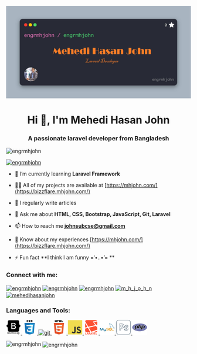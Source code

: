 ![logo](https://github.com/engrmhjohn/engrmhjohn/blob/main/banner.jpg)

<h1 align="center">Hi 👋, I'm Mehedi Hasan John</h1>
<h3 align="center">A passionate laravel developer from Bangladesh</h3>

<p align="left"> <img src="https://komarev.com/ghpvc/?username=engrmhjohn&label=Profile%20views&color=0e75b6&style=flat" alt="engrmhjohn" /> </p>

<p align="left"> <a href="https://github.com/ryo-ma/github-profile-trophy"><img src="https://github-profile-trophy.vercel.app/?username=engrmhjohn" alt="engrmhjohn" /></a> </p>

- 🌱 I’m currently learning **Laravel Framework**

- 👨‍💻 All of my projects are available at [https://mhjohn.com/](https://bizzflare.mhjohn.com/)

- 📝 I regularly write articles

- 💬 Ask me about **HTML, CSS, Bootstrap, JavaScript, Git, Laravel**

- 📫 How to reach me **johnsubcse@gmail.com**

- 📄 Know about my experiences [https://mhjohn.com/](https://bizzflare.mhjohn.com/)

- ⚡ Fun fact **I think I am funny =‘•..•’= **

<h3 align="left">Connect with me:</h3>
<p align="left">
<a href="https://twitter.com/engrmhjohn" target="blank"><img align="center" src="https://raw.githubusercontent.com/rahuldkjain/github-profile-readme-generator/master/src/images/icons/Social/twitter.svg" alt="engrmhjohn" height="30" width="40" /></a>
<a href="https://linkedin.com/in/engmhjohn" target="blank"><img align="center" src="https://raw.githubusercontent.com/rahuldkjain/github-profile-readme-generator/master/src/images/icons/Social/linked-in-alt.svg" alt="engrmhjohn" height="30" width="40" /></a>
<a href="https://fb.com/engrmhjohn" target="blank"><img align="center" src="https://raw.githubusercontent.com/rahuldkjain/github-profile-readme-generator/master/src/images/icons/Social/facebook.svg" alt="engrmhjohn" height="30" width="40" /></a>
<a href="https://instagram.com/m_h_j_o_h_n" target="blank"><img align="center" src="https://raw.githubusercontent.com/rahuldkjain/github-profile-readme-generator/master/src/images/icons/Social/instagram.svg" alt="m_h_j_o_h_n" height="30" width="40" /></a>
<a href="https://www.youtube.com/@mehedihasanjohn614" target="blank"><img align="center" src="https://raw.githubusercontent.com/rahuldkjain/github-profile-readme-generator/master/src/images/icons/Social/youtube.svg" alt="mehedihasanjohn" height="30" width="40" /></a>
</p>

<h3 align="left">Languages and Tools:</h3>
<p align="left"> <a href="https://getbootstrap.com" target="_blank" rel="noreferrer"> <img src="https://raw.githubusercontent.com/devicons/devicon/master/icons/bootstrap/bootstrap-plain-wordmark.svg" alt="bootstrap" width="40" height="40"/> </a> <a href="https://www.w3schools.com/css/" target="_blank" rel="noreferrer"> <img src="https://raw.githubusercontent.com/devicons/devicon/master/icons/css3/css3-original-wordmark.svg" alt="css3" width="40" height="40"/> </a> <a href="https://git-scm.com/" target="_blank" rel="noreferrer"> <img src="https://www.vectorlogo.zone/logos/git-scm/git-scm-icon.svg" alt="git" width="40" height="40"/> </a> <a href="https://www.w3.org/html/" target="_blank" rel="noreferrer"> <img src="https://raw.githubusercontent.com/devicons/devicon/master/icons/html5/html5-original-wordmark.svg" alt="html5" width="40" height="40"/> </a> <a href="https://developer.mozilla.org/en-US/docs/Web/JavaScript" target="_blank" rel="noreferrer"> <img src="https://raw.githubusercontent.com/devicons/devicon/master/icons/javascript/javascript-original.svg" alt="javascript" width="40" height="40"/> </a> <a href="https://laravel.com/" target="_blank" rel="noreferrer"> <img src="https://raw.githubusercontent.com/devicons/devicon/master/icons/laravel/laravel-plain-wordmark.svg" alt="laravel" width="40" height="40"/> </a> <a href="https://www.mysql.com/" target="_blank" rel="noreferrer"> <img src="https://raw.githubusercontent.com/devicons/devicon/master/icons/mysql/mysql-original-wordmark.svg" alt="mysql" width="40" height="40"/> </a> <a href="https://www.photoshop.com/en" target="_blank" rel="noreferrer"> <img src="https://raw.githubusercontent.com/devicons/devicon/master/icons/photoshop/photoshop-line.svg" alt="photoshop" width="40" height="40"/> </a> <a href="https://www.php.net" target="_blank" rel="noreferrer"> <img src="https://raw.githubusercontent.com/devicons/devicon/master/icons/php/php-original.svg" alt="php" width="40" height="40"/> </a> </p>

<p><img align="left" src="https://github-readme-stats.vercel.app/api/top-langs?username=engrmhjohn&show_icons=true&locale=en&layout=compact" alt="engrmhjohn" /></p>

<p>&nbsp;<img align="center" src="https://github-readme-stats.vercel.app/api?username=engrmhjohn&show_icons=true&locale=en" alt="engrmhjohn" /></p>
